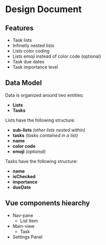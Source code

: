 # Design Document

## Features

- Task lists
- Infinetly nested lists
- Lists color coding
- Lists emoji instead of color code (optional)
- Task due dates
- Task importance level

## Data Model

Data is organized around two entities:

- **Lists**
- **Tasks**

Lists have the following structure:

- **sub-lists** _(other lists nested within)_
- **tasks** _(tasks contained in a list)_
- **name**
- **color code**
- **emoji** _(optional)_

Tasks have the following structure:

- **name**
- **isChecked**
- **importance**
- **dueDate**

## Vue components hiearchy

- Nav-pane
  - List Item
- Main-view
  - Task
- Settings Panel

